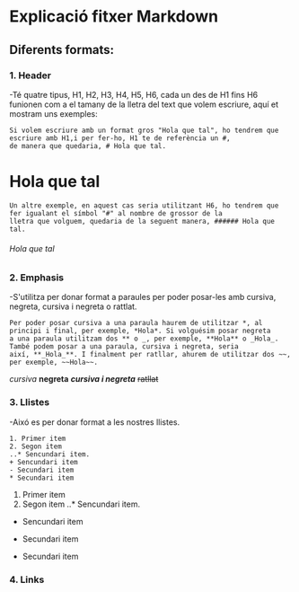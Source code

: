 # Explicació fitxer Markdown

## Diferents formats:

### 1. Header

  -Té quatre tipus, H1, H2, H3, H4, H5, H6, cada un des de H1 fins H6 funionen com a el tamany de la lletra del text que volem
  escriure, aquí et mostram uns exemples:

  ```
  Si volem escriure amb un format gros "Hola que tal", ho tendrem que escriure amb H1,i per fer-ho, H1 te de referència un #,
  de manera que quedaria, # Hola que tal.

  ```

  # Hola que tal

  ```
  Un altre exemple, en aquest cas seria utilitzant H6, ho tendrem que fer igualant el símbol "#" al nombre de grossor de la
  lletra que volguem, quedaria de la seguent manera, ###### Hola que tal.

  ```
  ###### Hola que tal

### 2. Emphasis

  -S'utilitza per donar format a paraules per poder posar-les amb cursiva, negreta, cursiva i negreta o rattlat.

  ```
  Per poder posar cursiva a una paraula haurem de utilitzar *, al principi i final, per exemple, *Hola*. Si volguésim posar negreta
  a una paraula utilitzam dos ** o _, per exemple, **Hola** o _Hola_. També podem posar a una paraula, cursiva i negreta, seria
  així, **_Hola_**. I finalment per ratllar, ahurem de utilitzar dos ~~, per exemple, ~~Hola~~.

  ```

  *cursiva*   **negreta**   **_cursiva i negreta_**   ~~ratllat~~

### 3. Llistes

  -Aixó es per donar format a les nostres llistes.

  ```
  1. Primer item
  2. Segon item
  ..* Sencundari item.
  + Sencundari item
  - Secundari item
  * Secundari item

  ```
  1. Primer item
  2. Segon item
  ..* Sencundari item.
  + Sencundari item
  - Secundari item
  * Secundari item

### 4. Links
  
  
 
  
